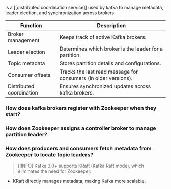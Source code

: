 is a [[distributed coordination service]] used by kafka to manage metadata, leader election, and synchronization across brokers.

| Function                 | Description                                                     |
| ------------------------ | --------------------------------------------------------------- |
| Broker management        | Keeps track of active Kafka brokers.                            |
| Leader election          | Determines which broker is the leader for a partition.          |
| Topic metadata           | Stores partition details and configurations.                    |
| Consumer offsets         | Tracks the last read message for consumers (in older versions). |
| Distributed coordination | Ensures synchronized updates across kafka brokers.<br>          |
### How does kafka brokers register with Zookeeper when they start?
### How does Zookeeper assigns a controller broker to manage partition leader?
### How does producers and consumers fetch metadata from Zookeeper to locate topic leaders?

> [!INFO] Kafka 3.0+ supports KRaft (Kafka Raft mode), which eliminates the need for Zookeeper.
- KRaft directly manages metadata, making Kafka more scalable.